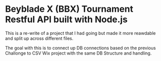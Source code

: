 # Beyblade X (BBX) Tournament Restful API built with Node.js

This is a re-write of a project that I had going but made it more reawdable and split up across different files.

The goal with this is to connect up DB connections based on the previous Challonge to CSV Wix project with the same DB Structure and handling. 
